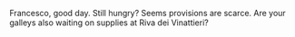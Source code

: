 Francesco, good day. Still hungry? Seems provisions are scarce. Are your galleys also waiting on supplies at Riva dei Vinattieri?
